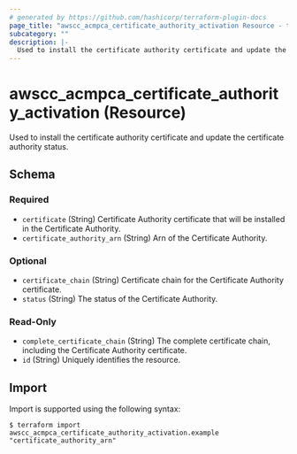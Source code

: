 ```yaml
---
# generated by https://github.com/hashicorp/terraform-plugin-docs
page_title: "awscc_acmpca_certificate_authority_activation Resource - terraform-provider-awscc"
subcategory: ""
description: |-
  Used to install the certificate authority certificate and update the certificate authority status.
---
```


# awscc_acmpca_certificate_authority_activation (Resource)

Used to install the certificate authority certificate and update the certificate authority status.



<!-- schema generated by tfplugindocs -->
## Schema

### Required

- `certificate` (String) Certificate Authority certificate that will be installed in the Certificate Authority.
- `certificate_authority_arn` (String) Arn of the Certificate Authority.

### Optional

- `certificate_chain` (String) Certificate chain for the Certificate Authority certificate.
- `status` (String) The status of the Certificate Authority.

### Read-Only

- `complete_certificate_chain` (String) The complete certificate chain, including the Certificate Authority certificate.
- `id` (String) Uniquely identifies the resource.

## Import

Import is supported using the following syntax:

```shell
$ terraform import awscc_acmpca_certificate_authority_activation.example "certificate_authority_arn"
```
